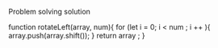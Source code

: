 

Problem solving 
solution 


function rotateLeft(array, num){
for (let i = 0; i < num ; i ++ ){
array.push(array.shift());
}
return array ;
}
